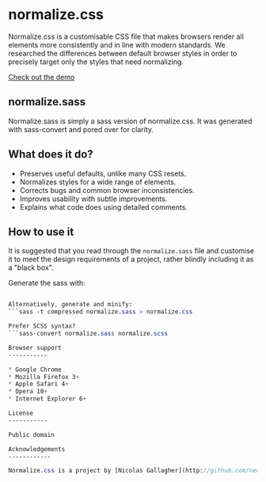 normalize.css
=============

Normalize.css is a customisable CSS file that makes browsers render all elements more consistently and in line with modern standards. We researched the differences between default browser styles in order to precisely target only the styles that need normalizing.

[Check out the demo](http://shkm.github.com/normalize.css/demo.html)

normalize.sass
--------------

Normalize.sass is simply a sass version of normalize.css. It was generated with sass-convert and pored over for clarity.

What does it do?
-----------

* Preserves useful defaults, unlike many CSS resets.
* Normalizes styles for a wide range of elements.
* Corrects bugs and common browser inconsistencies.
* Improves usability with subtle improvements.
* Explains what code does using detailed comments.

How to use it
-----------

It is suggested that you read through the `normalize.sass` file and customise it to meet the design requirements of a project, rather blindly including it as a "black box".

Generate the sass with:
```sass normalize.sass > normalize.css

Alternatively, generate and minify:
```sass -t compressed normalize.sass > normalize.css

Prefer SCSS syntax?
```sass-convert normalize.sass normalize.scss

Browser support
-----------

* Google Chrome
* Mozilla Firefox 3+
* Apple Safari 4+
* Opera 10+
* Internet Explorer 6+

License
-----------

Public domain

Acknowledgements
------------

Normalize.css is a project by [Nicolas Gallagher](http://github.com/necolas) and [Jonathan Neal](http://github.com/jonathantneal).